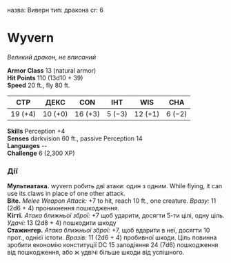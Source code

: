 назва: Виверн тип: дракона cr: 6

# Wyvern
_Великий дракон, не вписаний_

**Armor Class** 13 (natural armor)    
**Hit Points** 110 (13d10 + 39)    
**Speed** 20 ft., fly 80 ft.

| СТР     | ДЕКС    | CON     | ІНТ    | WIS     | CHA    |
| ------- | ------- | ------- | ------ | ------- | ------ |
| 19 (+4) | 10 (+0) | 16 (+3) | 5 (−3) | 12 (+1) | 6 (−2) |

**Skills** Perception +4    
**Senses** darkvision 60 ft., passive Perception 14    
**Languages** --    
**Challenge** 6 (2,300 XP)

### Дії
**Мультиатака.** wyvern робить дві атаки: один з одним. While flying, it can use its claws in place of one other attack.    
**Bite.** _Melee Weapon Attack:_ +7 to hit, reach 10 ft., one creature. _Вразу:_ 11 (2d6 + 4) проникнення пошкодження.    
**Кігті.** _Атака ближньої зброї:_ +7 щоб ударити, досягти 5-ти цілі, одну ціль. _Удачі:_ 13 (2d8 + 4) пошкодити шкоду    
**Стажингер.** _Атака ближньої зброї:_ +7, щоб вдарити в неї, досягти 10 прот., однієї істоти. _Вразів:_ 11 (2d6 + 4) пробивної шкоди. Ціль повинна зробити економію конституції DC 15 заподіяння 24 (7d6) пошкодження від пошкодження, або ж удвічі більше шкоди від успішного.